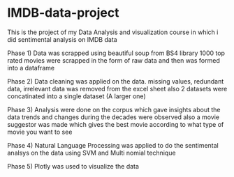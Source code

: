 # IMDB-data-project
This is the project of my Data Analysis and visualization course in which i did sentimental analysis on IMDB data

Phase 1) 
Data was scrapped using beautiful soup from BS4 library
1000 top rated movies were scrapped in the form of raw data and then was formed into a dataframe 


Phase 2) 
Data cleaning was applied on the data. 
missing values, redundant data, irrelevant data was removed from the excel sheet
also 2 datasets were concatinated into a single dataset (A larger one)


Phase 3) 
Analysis were done on the corpus which gave insights about the data 
trends and changes during the decades were observed 
also a movie suggestor was made which gives the best movie according to what type of movie you want to see


Phase 4) 
Natural Language Processing was applied to do the sentimental analsys on the data 
using SVM and Multi nomial technique

Phase 5) 
Plotly was used to visualize the data
